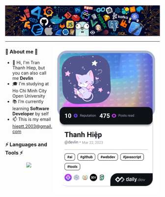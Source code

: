 <!-- Header -->
<p align="center"><a href="##"><img src="https://raw.githubusercontent.com/KevinPatel04/KevinPatel04/master/header.png" /></a></p>



---



<!-- Dev Card /\/\ https://github.com/HiepThanhTran/HiepThanhTran/blob/master/devcard.svg -->
<a href="https://app.daily.dev/maryoku">
	<img
	align="right"
	src="./devcard.png"
	width="350"
	alt="Maryoku Dev Card" />
</a>



<!-- Description -->
### 🔰 About me 🔰
- 👋 Hi, I'm Tran Thanh Hiep, but you can also call me **Devlin**
- 🎓 I'm studying at Ho Chi Minh City Open University
- 📚 I’m currently learning **Software Developer** by self
- 📫 This is my email [hieptt.2003@gmail.com](mailto:hieptt.2003@gmail.com)



<!-- Technologies -->
### ⚡ Languages and Tools ⚡
<p align="center">
  <a href="https://skillicons.dev">
    <img src="https://skillicons.dev/icons?i=c,cpp,cs,dotnet,java,kotlin,py,mysql,html,css,js,jquery,sass,bootstrap,regex,git,github,heroku,vercel,githubactions&perline=5&theme=dark" />
  </a>
</p>



<br />



